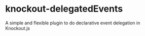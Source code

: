 knockout-delegatedEvents
========================

A simple and flexible plugin to do declarative event delegation in Knockout.js